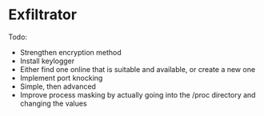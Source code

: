 # Exfiltrator

Todo:
- Strengthen encryption method
- Install keylogger
 - Either find one online that is suitable and available,
   or create a new one
- Implement port knocking
 - Simple, then advanced
- Improve process masking by actually going into
  the /proc directory and changing the values
